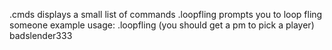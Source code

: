 .cmds 
displays a small list of commands
.loopfling
prompts you to loop fling someone
example usage:
.loopfling
(you should get a pm to pick a player)
badslender333
